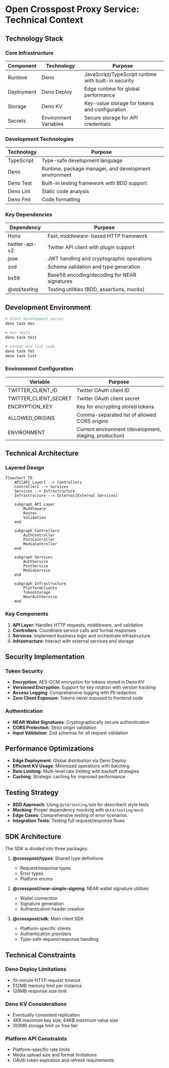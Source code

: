 # Open Crosspost Proxy Service: Technical Context

## Technology Stack

### Core Infrastructure

| Component  | Technology            | Purpose                                              |
| ---------- | --------------------- | ---------------------------------------------------- |
| Runtime    | Deno                  | JavaScript/TypeScript runtime with built-in security |
| Deployment | Deno Deploy           | Edge runtime for global performance                  |
| Storage    | Deno KV               | Key-value storage for tokens and configuration       |
| Secrets    | Environment Variables | Secure storage for API credentials                   |

### Development Technologies

| Technology | Purpose                                               |
| ---------- | ----------------------------------------------------- |
| TypeScript | Type-safe development language                        |
| Deno       | Runtime, package manager, and development environment |
| Deno Test  | Built-in testing framework with BDD support           |
| Deno Lint  | Static code analysis                                  |
| Deno Fmt   | Code formatting                                       |

### Key Dependencies

| Dependency     | Purpose                                      |
| -------------- | -------------------------------------------- |
| Hono           | Fast, middleware-based HTTP framework        |
| twitter-api-v2 | Twitter API client with plugin support       |
| jose           | JWT handling and cryptographic operations    |
| zod            | Schema validation and type generation        |
| bs58           | Base58 encoding/decoding for NEAR signatures |
| @std/testing   | Testing utilities (BDD, assertions, mocks)   |

## Development Environment

```bash
# Start development server
deno task dev

# Run tests
deno task test

# Format and lint code
deno task fmt
deno task lint
```

### Environment Configuration

| Variable              | Purpose                                                |
| --------------------- | ------------------------------------------------------ |
| TWITTER_CLIENT_ID     | Twitter OAuth client ID                                |
| TWITTER_CLIENT_SECRET | Twitter OAuth client secret                            |
| ENCRYPTION_KEY        | Key for encrypting stored tokens                       |
| ALLOWED_ORIGINS       | Comma-separated list of allowed CORS origins           |
| ENVIRONMENT           | Current environment (development, staging, production) |

## Technical Architecture

### Layered Design

```mermaid
flowchart TD
    API[API Layer] --> Controllers
    Controllers --> Services
    Services --> Infrastructure
    Infrastructure --> External[External Services]
    
    subgraph API Layer
        Middleware
        Routes
        Validation
    end
    
    subgraph Controllers
        AuthController
        PostController
        MediaController
    end
    
    subgraph Services
        AuthService
        PostService
        MediaService
    end
    
    subgraph Infrastructure
        PlatformClients
        TokenStorage
        NearAuthService
    end
```

### Key Components

1. **API Layer**: Handles HTTP requests, middleware, and validation
2. **Controllers**: Coordinate service calls and format responses
3. **Services**: Implement business logic and orchestrate infrastructure
4. **Infrastructure**: Interact with external services and storage

## Security Implementation

### Token Security

- **Encryption**: AES-GCM encryption for tokens stored in Deno KV
- **Versioned Encryption**: Support for key rotation with version tracking
- **Access Logging**: Comprehensive logging with PII redaction
- **Zero Client Exposure**: Tokens never exposed to frontend code

### Authentication

- **NEAR Wallet Signatures**: Cryptographically secure authentication
- **CORS Protection**: Strict origin validation
- **Input Validation**: Zod schemas for all request validation

## Performance Optimizations

- **Edge Deployment**: Global distribution via Deno Deploy
- **Efficient KV Usage**: Minimized operations with batching
- **Rate Limiting**: Multi-level rate limiting with backoff strategies
- **Caching**: Strategic caching for improved performance

## Testing Strategy

- **BDD Approach**: Using `@std/testing/bdd` for describe/it style tests
- **Mocking**: Proper dependency mocking with `@std/testing/mock`
- **Edge Cases**: Comprehensive testing of error scenarios
- **Integration Tests**: Testing full request/response flows

## SDK Architecture

The SDK is divided into three packages:

1. **@crosspost/types**: Shared type definitions
   - Request/response types
   - Error types
   - Platform enums

2. **@crosspost/near-simple-signing**: NEAR wallet signature utilities
   - Wallet connection
   - Signature generation
   - Authentication header creation

3. **@crosspost/sdk**: Main client SDK
   - Platform-specific clients
   - Authentication providers
   - Type-safe request/response handling

## Technical Constraints

### Deno Deploy Limitations

- 10-minute HTTP request timeout
- 512MB memory limit per instance
- 128MB response size limit

### Deno KV Considerations

- Eventually consistent replication
- 4KB maximum key size, 64KB maximum value size
- 100MB storage limit on free tier

### Platform API Constraints

- Platform-specific rate limits
- Media upload size and format limitations
- OAuth token expiration and refresh requirements
